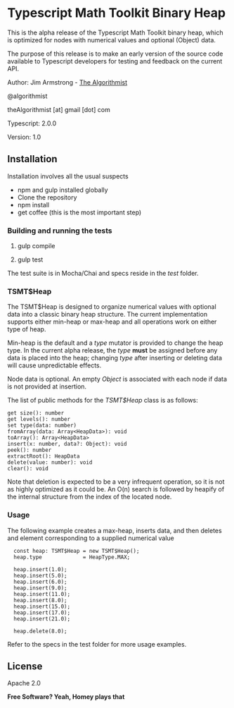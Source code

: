 # Typescript Math Toolkit Binary Heap

This is the alpha release of the Typescript Math Toolkit binary heap, which is optimized for nodes with numerical values and optional (Object) data.

The purpose of this release is to make an early version of the source code available to Typescript developers for testing and feedback on the current API.

Author:  Jim Armstrong - [The Algorithmist]

@algorithmist

theAlgorithmist [at] gmail [dot] com

Typescript: 2.0.0

Version: 1.0


## Installation

Installation involves all the usual suspects

  - npm and gulp installed globally
  - Clone the repository
  - npm install
  - get coffee (this is the most important step)


### Building and running the tests

1. gulp compile

2. gulp test

The test suite is in Mocha/Chai and specs reside in the _test_ folder.


### TSMT$Heap

The TSMT$Heap is designed to organize numerical values with optional data into a classic binary heap structure.  The current implementation supports either min-heap or max-heap and all operations work on either type of heap.

Min-heap is the default and a _type_ mutator is provided to change the heap type.  In the current alpha release, the _type_ **must** be assigned before any data is placed into the heap; changing _type_ after inserting or deleting data will cause unpredictable effects.

Node data is optional.  An empty _Object_ is associated with each node if data is not provided at insertion.

The list of public methods for the _TSMT$Heap_ class is as follows:

```
get size(): number
get levels(): number
set type(data: number)
fromArray(data: Array<HeapData>): void
toArray(): Array<HeapData>
insert(x: number, data?: Object): void
peek(): number
extractRoot(): HeapData
delete(value: number): void
clear(): void

```

Note that deletion is expected to be a very infrequent operation, so it is not as highly optimized as it could be.  An O(n) search is followed by heapify of the internal structure from the index of the located node.


### Usage

The following example creates a max-heap, inserts data, and then deletes and element corresponding to a supplied numerical value


```
  const heap: TSMT$Heap = new TSMT$Heap();
  heap.type             = HeapType.MAX;

  heap.insert(1.0);
  heap.insert(5.0);
  heap.insert(6.0);
  heap.insert(9.0);
  heap.insert(11.0);
  heap.insert(8.0);
  heap.insert(15.0);
  heap.insert(17.0);
  heap.insert(21.0);

  heap.delete(8.0);
```


Refer to the specs in the test folder for more usage examples.


License
----

Apache 2.0

**Free Software? Yeah, Homey plays that**

[//]: # (kudos http://stackoverflow.com/questions/4823468/store-comments-in-markdown-syntax)

[The Algorithmist]: <http://algorithmist.net>

